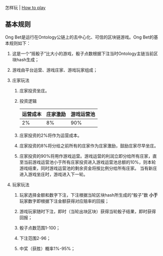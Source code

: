 怎样玩 | [How to play](HowToPlay_EN.md)

## 基本规则

Ong Bet是运行在Ontology公链上的去中心化、可信的区块链游戏。Ong Bet的基本规则如下：

1. 这是一个“摇骰子”比大小的游戏，骰子点数根据下注当时Ontology主链当前区块hash生成；

2. 游戏由平台运营、游戏庄家、游戏玩家组成；

3. 庄家玩法

   1. 庄家投资坐庄。

   2. 投资逻辑

      | 运营成本 | 庄家激励  |游戏运营池|
      | -------- | -------- | ------ |
      | 2%       | 8%      | 90%    |

   3. 庄家投资的2%将作为运营成本。
   4. 庄家投资的8%将分给之前所有的庄家作为庄家激励，鼓励庄家尽早坐庄。
   5. 庄家投资的90%将用作游戏运营。游戏运营的利润立即分给所有庄家，直至当前游戏运营池小于所有庄家投资进入游戏运营池总额的10%，则本轮游戏结束，同时游戏运营池的剩余资金将按比例分给所有庄家。
   当有新庄进入游戏坐庄时，游戏进入下一轮。

4. 玩家玩法

   1. 玩家选择金额和数字下注，下注根据当轮区块hash所生成的“骰子”数 **小于** 玩家数字即根据下注金额获得对应赔率的回报；

   2. 游戏玩家随时下注，即时（当轮出块区块）获得当轮骰子结果，即时获得回报；

   3. 骰子点数范围1-100；

   4. 下注范围2-96；

   5. 中奖（获胜）概率1%-95%；

   <!-- 6. 赔率满足如下公式，赔率 x 中奖概率 = 0.98，回报金额从庄家游戏运营池获得。

      | 中奖补偿 | 运营成本 | 庄家激励 |
      | -------- | -------- | -------- |
      | 98%      | 1%       | 1%       | -->
